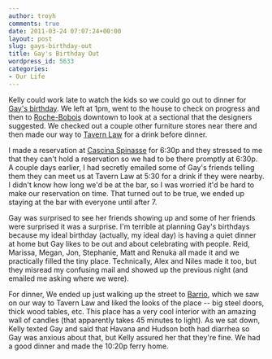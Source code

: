 ```yaml
---
author: troyh
comments: true
date: 2011-03-24 07:07:24+00:00
layout: post
slug: gays-birthday-out
title: Gay's Birthday Out
wordpress_id: 5633
categories:
- Our Life
---
```


Kelly could work late to watch the kids so we could go out to dinner for [Gay's birthday](http://troyandgay.com/2011/03/22/happy-birthday-gay-4/). We left at 1pm, went to the house to check on progress and then to [Roche-Bobois](http://maps.google.com/maps/place?um=1&ie=UTF-8&q=roche+bobois+seattle&fb=1&gl=us&hq=roche+bobois&hnear=Seattle,+WA&cid=1891254643517170645) downtown to look at a sectional that the designers suggested. We checked out a couple other furniture stores near there and then made our way to [Tavern Law](http://www.tavernlaw.com/) for a drink before dinner.

<!-- more -->

I made a reservation at [Cascina Spinasse](http://www.spinasse.com/) for 6:30p and they stressed to me that they can't hold a reservation so we had to be there promptly at 6:30p. A couple days earlier, I had secretly emailed some of Gay's friends telling them they can meet us at Tavern Law at 5:30 for a drink if they were nearby. I didn't know how long we'd be at the bar, so I was worried it'd be hard to make our reservation on time. That turned out to be true, we ended up staying at the bar with everyone until after 7.

Gay was surprised to see her friends showing up and some of her friends were surprised it was a surprise. I'm terrible at planning Gay's birthdays because my ideal birthday (actually, my ideal day) is having a quiet dinner at home but Gay likes to be out and about celebrating with people. Reid, Marissa, Megan, Jon, Stephanie, Matt and Renuka all made it and we practically filled the tiny place. Technically, Alex and Niles made it too, but they misread my confusing mail and showed up the previous night (and emailed me asking where we were).

For dinner, We ended up just walking up the street to [Barrio](http://www.barriorestaurant.com/), which we saw on our way to Tavern Law and liked the looks of the place -- big steel doors, thick wood tables, etc. This place has a very cool interior with an amazing wall of candles (that apparently takes 45 minutes to light). As we sat down, Kelly texted Gay and said that Havana and Hudson both had diarrhea so Gay was anxious about that, but Kelly assured her that they're fine. We had a good dinner and made the 10:20p ferry home.
